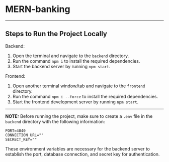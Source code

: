 # MERN-banking

---

## Steps to Run the Project Locally

Backend:
1. Open the terminal and navigate to the `backend` directory.
2. Run the command `npm i` to install the required dependencies.
3. Start the backend server by running `npm start`.

Frontend:
1. Open another terminal window/tab and navigate to the `frontend` directory.
2. Run the command `npm i --force` to install the required dependencies.
3. Start the frontend development server by running `npm start`.

---

**NOTE:** Before running the project, make sure to create a `.env` file in the `backend` directory with the following information:

```
PORT=4040
CONNECTION_URL=""
SECRECT_KEY=""
```

These environment variables are necessary for the backend server to establish the port, database connection, and secret key for authentication.
